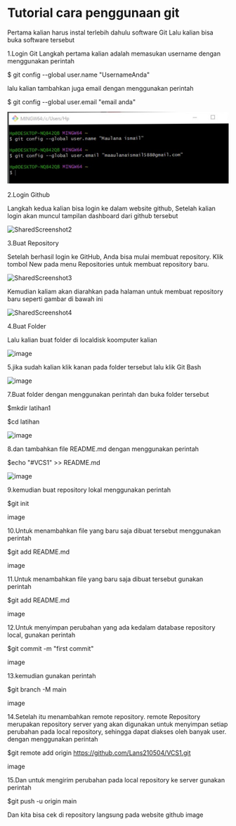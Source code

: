# Tutorial cara penggunaan git

Pertama kalian harus instal terlebih dahulu software Git Lalu kalian bisa buka software tersebut

1.Login Git
Langkah pertama kalian adalah memasukan username dengan menggunakan perintah

$ git config --global user.name "UsernameAnda"

lalu kalian tambahkan juga email dengan menggunakan perintah

$ git config --global user.email "email anda"


![Gambar](screenshot/ss1.png)


2.Login Github

Langkah kedua kalian bisa login ke dalam website github, Setelah kalian login akan muncul tampilan dashboard dari github tersebut


![SharedScreenshot2](https://user-images.githubusercontent.com/115879313/196106179-070139c5-4394-431c-a1e3-63a11a3c8658.png)




3.Buat Repository

Setelah berhasil login ke GitHub, Anda bisa mulai membuat repository. Klik tombol New pada menu Repositories untuk membuat repository baru.


![SharedScreenshot3](https://user-images.githubusercontent.com/115879313/196106343-005e36cf-b9e8-447e-84c3-43521400ee0a.png)


Kemudian kaliam akan diarahkan pada halaman untuk membuat repository baru seperti gambar di bawah ini


![SharedScreenshot4](https://user-images.githubusercontent.com/115879313/196106564-4e5ec664-cb46-4924-93cb-3ca57c614a8f.png)



4.Buat Folder

Lalu kalian buat folder di localdisk koomputer kalian


![image](https://user-images.githubusercontent.com/115879313/196103175-1872f3cf-90fe-409a-89f6-c75dca19dd5a.png)


5.jika sudah kalian klik kanan pada folder tersebut lalu klik Git Bash


![image](https://user-images.githubusercontent.com/115879313/196103234-70cf03b6-41fd-4d02-a6e5-9fd698cd6465.png)

7.Buat folder dengan menggunakan perintah dan buka folder tersebut

$mkdir latihan1

$cd latihan

![image](https://user-images.githubusercontent.com/115879313/196104995-9fa0dcfe-957d-4018-949b-e468a17692e8.png)



8.dan tambahkan file README.md dengan menggunakan perintah

$echo "#VCS1" >> README.md

![image](https://user-images.githubusercontent.com/115879313/196107103-7c4c44c7-74d2-4113-aa9a-d9f5cfc0e0fa.png)


9.kemudian buat repository lokal menggunakan perintah

$git init

image

10.Untuk menambahkan file yang baru saja dibuat tersebut menggunakan perintah

$git add README.md

image

11.Untuk menambahkan file yang baru saja dibuat tersebut gunakan perintah

$git add README.md

image

12.Untuk menyimpan perubahan yang ada kedalam database repository local, gunakan perintah

$git commit -m "first commit"

image

13.kemudian gunakan perintah

$git branch -M main

image

14.Setelah itu menambahkan remote repository. remote Repository merupakan repository server yang akan digunakan untuk menyimpan setiap perubahan pada local repository, sehingga dapat diakses oleh banyak user. dengan menggunakan perintah

$git remote add origin https://github.com/Lans210504/VCS1.git

image

15.Dan untuk mengirim perubahan pada local repository ke server gunakan perintah

$git push -u origin main

Dan kita bisa cek di repository langsung pada website github image



